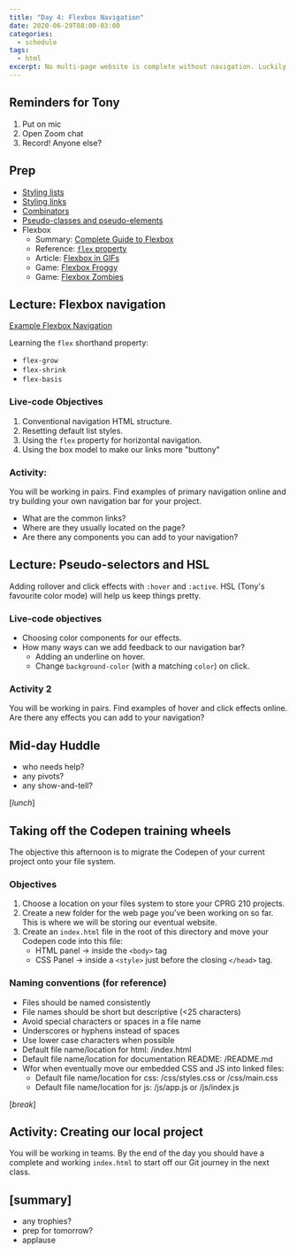 ```yaml
---
title: "Day 4: Flexbox Navigation"
date: 2020-06-29T08:00-03:00
categories:
  - schedule
tags:
  - html
excerpt: No multi-page website is complete without navigation. Luckily, Flexbox makes this easier than it was.
---
```

## Reminders for Tony
1. Put on mic
2. Open Zoom chat
3. Record! Anyone else?

## Prep
- [Styling lists](https://developer.mozilla.org/en-US/docs/Learn/CSS/Styling_text/Styling_lists)
- [Styling links](https://developer.mozilla.org/en-US/docs/Learn/CSS/Styling_text/Styling_links)
- [Combinators](https://developer.mozilla.org/en-US/docs/Learn/CSS/Building_blocks/Selectors/Combinators)
- [Pseudo-classes and pseudo-elements](https://developer.mozilla.org/en-US/docs/Learn/CSS/Building_blocks/Selectors/Pseudo-classes_and_pseudo-elements)
- Flexbox
  - Summary: [Complete Guide to Flexbox](https://css-tricks.com/snippets/css/a-guide-to-flexbox/)
  - Reference: [`flex` property](https://css-tricks.com/almanac/properties/f/flex/)
  - Article: [Flexbox in GIFs](https://www.freecodecamp.org/news/even-more-about-how-flexbox-works-explained-in-big-colorful-animated-gifs-a5a74812b053/)
  - Game: [Flexbox Froggy](https://flexboxfroggy.com/)
  - Game: [Flexbox Zombies](https://geddski.teachable.com/p/flexbox-zombies)

## Lecture: Flexbox navigation
[Example Flexbox Navigation](https://codepen.io/browsertherapy/pen/BaBXjVL)

Learning the `flex` shorthand property:
- `flex-grow`
- `flex-shrink`
- `flex-basis`

### Live-code Objectives
1. Conventional navigation HTML structure.
2. Resetting default list styles.
3. Using the `flex` property for horizontal navigation.
4. Using the box model to make our links more "buttony"

### Activity: 
You will be working in pairs. Find examples of primary navigation online and try building your own navigation bar for your project. 
- What are the common links? 
- Where are they usually located on the page?
- Are there any components you can add to your navigation?

## Lecture: Pseudo-selectors and HSL
Adding rollover and click effects with `:hover` and `:active`. HSL (Tony's favourite color mode) will help us keep things pretty.

### Live-code objectives
- Choosing color components for our effects.
- How many ways can we add feedback to our navigation bar?
  - Adding an underline on hover.
  - Change `background-color` (with a matching `color`) on click.

### Activity 2
You will be working in pairs. Find examples of hover and click effects online. Are there any effects you can add to your navigation?

## Mid-day Huddle
- who needs help?
- any pivots?
- any show-and-tell?

[*lunch*]

## Taking off the Codepen training wheels
The objective this afternoon is to migrate the Codepen of your current project onto your file system.
### Objectives
1. Choose a location on your files system to store your CPRG 210 projects.
2. Create a new folder for the web page you've been working on so far. This is where we will be storing our eventual website.
3. Create an `index.html` file in the root of this directory and move your Codepen code into this file:
    - HTML panel -> inside the `<body>` tag
    - CSS Panel -> inside a `<style>` just before the closing `</head>` tag.

### Naming conventions (for reference)
- Files should be named consistently
- File names should be short but descriptive (<25 characters)
- Avoid special characters or spaces in a file name
- Underscores or hyphens instead of spaces
- Use lower case characters when possible
- Default file name/location for html: /index.html
- Default file name/location for documentation README: /README.md
- Wfor when eventually move our embedded CSS and JS into linked files:
  - Default file name/location for css: /css/styles.css or /css/main.css
  - Default file name/location for js: /js/app.js or /js/index.js

[*break*]

## Activity: Creating our local project
You will be working in teams. By the end of the day you should have a complete and working `index.html` to start off our Git journey in the next class.

## [summary]
- any trophies?
- prep for tomorrow?
- applause